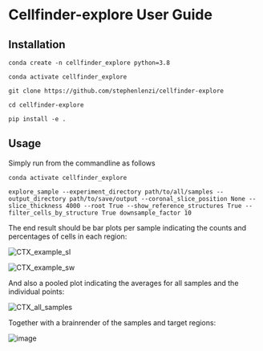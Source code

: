 # Cellfinder-explore User Guide

## Installation


```conda create -n cellfinder_explore python=3.8```

```conda activate cellfinder_explore```

```git clone https://github.com/stephenlenzi/cellfinder-explore```

```cd cellfinder-explore```

```pip install -e .```

## Usage

Simply run from the commandline as follows

```conda activate cellfinder_explore```

```explore_sample --experiment_directory path/to/all/samples --output_directory path/to/save/output --coronal_slice_position None --slice_thickness 4000 --root True --show_reference_structures True --filter_cells_by_structure True downsample_factor 10```

The end result should be bar plots per sample indicating the counts and percentages of cells in each region:

![CTX_example_sl](https://user-images.githubusercontent.com/12136220/178689165-a14f9960-76e9-4044-8d47-91e353c8ac48.png)

![CTX_example_sw](https://user-images.githubusercontent.com/12136220/178689187-d13dac1f-6a09-445e-962f-a4bbd00dc565.png)

And also a pooled plot indicating the averages for all samples and the individual points:

![CTX_all_samples](https://user-images.githubusercontent.com/12136220/178689170-d277724a-0ed2-43ac-9fa6-541b5f97a68b.png)

Together with a brainrender of the samples and target regions:

![image](https://user-images.githubusercontent.com/12136220/178687766-f50dccf7-57ab-4fa2-b75a-d9534479f930.png)
